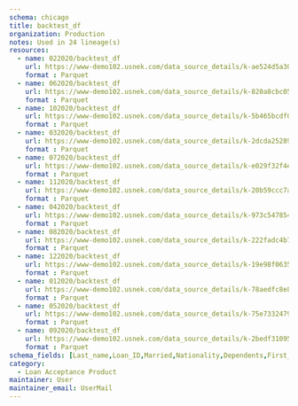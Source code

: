 ```yaml
---
schema: chicago
title: backtest_df
organization: Production
notes: Used in 24 lineage(s)
resources:
  - name: 022020/backtest_df 
    url: https://www-demo102.usnek.com/data_source_details/k-ae524d5a30364ffbee32835aafc75ce544738d714b3ed2ac11049c8471715a9d 
    format : Parquet
  - name: 062020/backtest_df 
    url: https://www-demo102.usnek.com/data_source_details/k-820a8cbc05e7a40aba1fbfe63a91759729e3128c120c75e4ef1eaa77f6ffda77 
    format : Parquet
  - name: 102020/backtest_df 
    url: https://www-demo102.usnek.com/data_source_details/k-5b465bcdf0e5f2da12e27cb9da7422cc6e78e4196611682aff505cbde3b4a17f 
    format : Parquet
  - name: 032020/backtest_df 
    url: https://www-demo102.usnek.com/data_source_details/k-2dcda252894e2212e2b3d86d8326e858f82ff1f7ea4154fa21bbd0b2a1e5a902 
    format : Parquet
  - name: 072020/backtest_df 
    url: https://www-demo102.usnek.com/data_source_details/k-e029f32f4e570c6f2880991abe62ffa8677f3fe022cae4f4e4976d890c1c5032 
    format : Parquet
  - name: 112020/backtest_df 
    url: https://www-demo102.usnek.com/data_source_details/k-20b59ccc7ae28e8fd0000ae12248667671b043b22179fcaab1c403f919125d9c 
    format : Parquet
  - name: 042020/backtest_df 
    url: https://www-demo102.usnek.com/data_source_details/k-973c5478542462e672cb09b624d5fccc95d7debc02e8714441b270eaa6473716 
    format : Parquet
  - name: 082020/backtest_df 
    url: https://www-demo102.usnek.com/data_source_details/k-222fadc4b7277a79e301990cfe28fe041da45065a489e8f25f6a3cdf113773f3 
    format : Parquet
  - name: 122020/backtest_df 
    url: https://www-demo102.usnek.com/data_source_details/k-19e98f063551c9fe5b3fb8c252c22ef7c4966ab2f5af64718425afdb248a41dc 
    format : Parquet
  - name: 012020/backtest_df 
    url: https://www-demo102.usnek.com/data_source_details/k-78aedfc8e87c5cfb5f37b4e077c40a2e22b1c152f763c4c405637227d2fce8fb 
    format : Parquet
  - name: 052020/backtest_df 
    url: https://www-demo102.usnek.com/data_source_details/k-75e7332479dcdbb38eebfa00337b1d996f1e9a6bd734a4a33c4ba7ef690e41a1 
    format : Parquet
  - name: 092020/backtest_df 
    url: https://www-demo102.usnek.com/data_source_details/k-2bedf31095e474f5eb97cb31cd457872e4ff3858c9911f817e3d4f6b6a3be1f8 
    format : Parquet
schema_fields: [Last_name,Loan_ID,Married,Nationality,Dependents,First_name,Property_Area,Education,Gender,Self_Employed,ApplicantIncome,CoapplicantIncome,LoanAmount,Loan_Amount_Term,Credit_History,Married_Yes,Education_Not Graduate,Self_Employed_Yes,Dependents_3+,Property_Area_Semiurban,Dependents_1,Property_Area_Urban,Dependents_2,predict,Loan_Status]
category:
  - Loan Acceptance Product
maintainer: User
maintainer_email: UserMail
---
```

